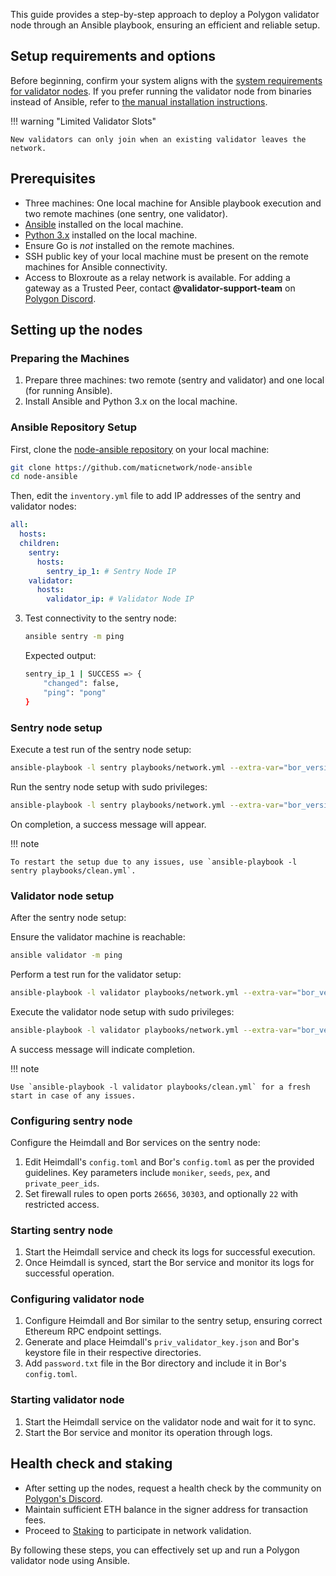 This guide provides a step-by-step approach to deploy a Polygon validator node through an Ansible playbook, ensuring an efficient and reliable setup.

## Setup requirements and options

Before beginning, confirm your system aligns with the [system requirements for validator nodes](index.md). If you prefer running the validator node from binaries instead of Ansible, refer to [the manual installation instructions](manual-install.md).

!!! warning "Limited Validator Slots"

    New validators can only join when an existing validator leaves the network.

## Prerequisites

- Three machines: One local machine for Ansible playbook execution and two remote machines (one sentry, one validator).
- [Ansible](https://www.ansible.com/) installed on the local machine.
- [Python 3.x](https://www.python.org/downloads/) installed on the local machine.
- Ensure Go is *not* installed on the remote machines.
- SSH public key of your local machine must be present on the remote machines for Ansible connectivity.
- Access to Bloxroute as a relay network is available. For adding a gateway as a Trusted Peer, contact **@validator-support-team** on [Polygon Discord](https://discord.com/invite/0xPolygon).

## Setting up the nodes

### Preparing the Machines

1. Prepare three machines: two remote (sentry and validator) and one local (for running Ansible).
2. Install Ansible and Python 3.x on the local machine.

### Ansible Repository Setup

First, clone the [node-ansible repository](https://github.com/maticnetwork/node-ansible) on your local machine:

   ```sh
   git clone https://github.com/maticnetwork/node-ansible
   cd node-ansible
   ```

Then, edit the `inventory.yml` file to add IP addresses of the sentry and validator nodes:

   ```yml
   all:
     hosts:
     children:
       sentry:
         hosts:
           sentry_ip_1: # Sentry Node IP
       validator:
         hosts:
           validator_ip: # Validator Node IP
   ```

3. Test connectivity to the sentry node:

   ```sh
   ansible sentry -m ping
   ```

   Expected output:

   ```sh
   sentry_ip_1 | SUCCESS => {
       "changed": false,
       "ping": "pong"
   }
   ```

### Sentry node setup

Execute a test run of the sentry node setup:

   ```sh
   ansible-playbook -l sentry playbooks/network.yml --extra-var="bor_version=v1.1.0 heimdall_version=v1.0.3  network_version=mainnet-v1 node_type=sentry/sentry heimdall_network=mainnet" --list-hosts
   ```

Run the sentry node setup with sudo privileges:

   ```sh
   ansible-playbook -l sentry playbooks/network.yml --extra-var="bor_version=v1.1.0 heimdall_version=v1.0.3  network_version=mainnet-v1 node_type=sentry/sentry heimdall_network=mainnet" --ask-become-pass
   ```

   On completion, a success message will appear.

!!! note
    
    To restart the setup due to any issues, use `ansible-playbook -l sentry playbooks/clean.yml`.

### Validator node setup

After the sentry node setup:

Ensure the validator machine is reachable:

   ```sh
   ansible validator -m ping
   ```

Perform a test run for the validator setup:

   ```sh
   ansible-playbook -l validator playbooks/network.yml --extra-var="bor_version=v1.1.0 heimdall_version=v1.0.3 network_version=mainnet-v1 node_type=sentry/validator heimdall_network=mainnet" --list-hosts
   ```

Execute the validator node setup with sudo privileges:

   ```sh
   ansible-playbook -l validator playbooks/network.yml --extra-var="bor_version=v1.1.0 heimdall_version=v1.0.3  network_version=mainnet-v1 node_type=sentry/validator heimdall_network=mainnet" --ask-become-pass
   ```

A success message will indicate completion.

!!! note
    
    Use `ansible-playbook -l validator playbooks/clean.yml` for a fresh start in case of any issues.

### Configuring sentry node

Configure the Heimdall and Bor services on the sentry node:

1. Edit Heimdall's `config.toml` and Bor's `config.toml` as per the provided guidelines. Key parameters include `moniker`, `seeds`, `pex`, and `private_peer_ids`.
2. Set firewall rules to open ports `26656`, `30303`, and optionally `22` with restricted access.

### Starting sentry node

1. Start the Heimdall service and check its logs for successful execution.
2. Once Heimdall is synced, start the Bor service and monitor its logs for successful operation.

### Configuring validator node

1. Configure Heimdall and Bor similar to the sentry setup, ensuring correct Ethereum RPC endpoint settings.
2. Generate and place Heimdall's `priv_validator_key.json` and Bor's keystore file in their respective directories.
3. Add `password.txt` file in the Bor directory and include it in Bor's `config.toml`.

### Starting validator node

1. Start the Heimdall service on the validator node and wait for it to sync.
2. Start the Bor service and monitor its operation through logs.

## Health check and staking

- After setting up the nodes, request a health check by the community on [Polygon's Discord](https://discord.com/invite/0xPolygon).
- Maintain sufficient ETH balance in the signer address for transaction fees.
- Proceed to [Staking](staking.md) to participate in network validation.

By following these steps, you can effectively set up and run a Polygon validator node using Ansible.